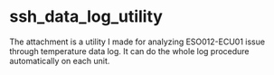 # ssh_data_log_utility
The attachment is a utility I made for analyzing ESO012-ECU01 issue through temperature data log. It can do the whole log procedure automatically on each unit. 
